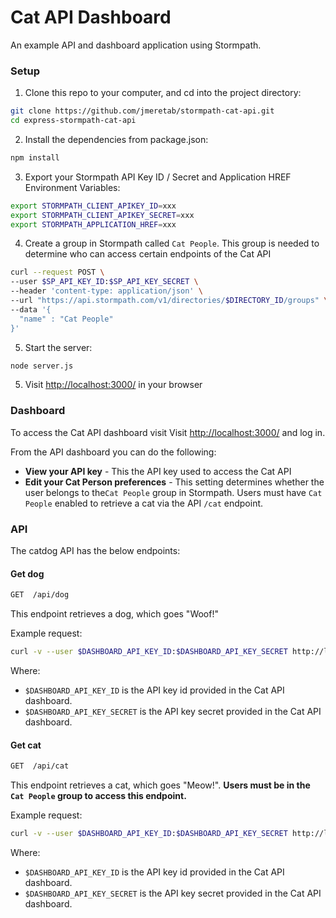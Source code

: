 # Cat API Dashboard
An example API and dashboard application using Stormpath.

### Setup

1. Clone this repo to your computer, and cd into the project directory:

  ```bash
  git clone https://github.com/jmeretab/stormpath-cat-api.git
  cd express-stormpath-cat-api
  ```

2. Install the dependencies from package.json:

  ```bash
  npm install
  ```

3. Export your Stormpath API Key ID / Secret and Application HREF Environment Variables:

  ```bash
  export STORMPATH_CLIENT_APIKEY_ID=xxx
  export STORMPATH_CLIENT_APIKEY_SECRET=xxx
  export STORMPATH_APPLICATION_HREF=xxx
  ```

4. Create a group in Stormpath called `Cat People`.
This group is needed to determine who can access certain endpoints of the Cat API

  ```bash
  curl --request POST \
  --user $SP_API_KEY_ID:$SP_API_KEY_SECRET \
  --header 'content-type: application/json' \
  --url "https://api.stormpath.com/v1/directories/$DIRECTORY_ID/groups" \
  --data '{
    "name" : "Cat People"
  }'
  ```

5. Start the server:

  ```bash
  node server.js
  ```

5. Visit [http://localhost:3000/](http://localhost:3000/) in your browser

### Dashboard

To access the Cat API dashboard visit Visit [http://localhost:3000/](http://localhost:3000/) and log in.

From the API dashboard you can do the following:
* **View your API key** - This the API key used to access the Cat API
* **Edit your Cat Person preferences** - This setting determines whether the user belongs to the`Cat People` group in Stormpath. Users must have `Cat People` enabled to retrieve a cat via the API `/cat` endpoint.

### API

The catdog API has the below endpoints:

#### Get dog
```bash
GET  /api/dog
```
This endpoint retrieves a dog, which goes "Woof!"

Example request:
```bash
curl -v --user $DASHBOARD_API_KEY_ID:$DASHBOARD_API_KEY_SECRET http://localhost:3000/api/dog
```
Where: 
* `$DASHBOARD_API_KEY_ID` is the API key id provided in the Cat API dashboard.
* `$DASHBOARD_API_KEY_SECRET` is the API key secret provided in the Cat API dashboard.


#### Get cat
```bash
GET  /api/cat
```
This endpoint retrieves a cat, which goes "Meow!". 
**Users must be in the `Cat People` group to access this endpoint.**

Example request:
```bash
curl -v --user $DASHBOARD_API_KEY_ID:$DASHBOARD_API_KEY_SECRET http://localhost:3000/api/cat
```
Where: 
* `$DASHBOARD_API_KEY_ID` is the API key id provided in the Cat API dashboard.
* `$DASHBOARD_API_KEY_SECRET` is the API key secret provided in the Cat API dashboard.






